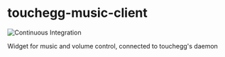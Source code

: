 # touchegg-music-client

![Continuous Integration](https://github.com/MarioJim/touchegg-music-client/workflows/Continuous%20Integration/badge.svg)

Widget for music and volume control, connected to touchegg's daemon
